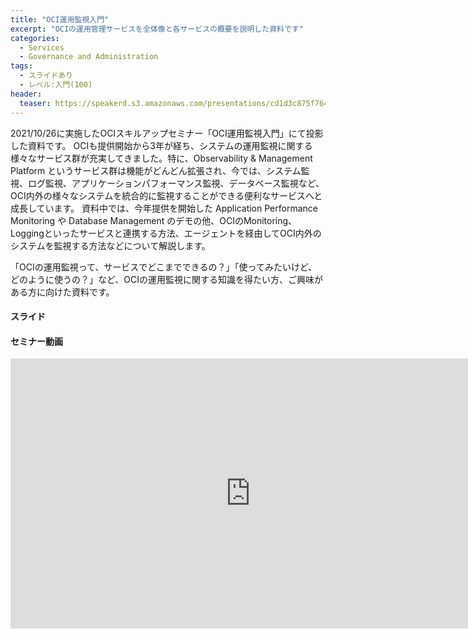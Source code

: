 ```yaml
---
title: "OCI運用監視入門"
excerpt: "OCIの運用管理サービスを全体像と各サービスの概要を説明した資料です"
categories:
  - Services
  - Governance and Administration
tags:
  - スライドあり
  - レベル:入門(100)
header:
  teaser: https://speakerd.s3.amazonaws.com/presentations/cd1d3c875f76482cae0862ea475cb562/slide_0.jpg
---
```


2021/10/26に実施したOCIスキルアップセミナー「OCI運用監視入門」にて投影した資料です。
OCIも提供開始から3年が経ち、システムの運用監視に関する様々なサービス群が充実してきました。特に、Observability & Management Platform というサービス群は機能がどんどん拡張され、今では、システム監視、ログ監視、アプリケーションパフォーマンス監視、データベース監視など、OCI内外の様々なシステムを統合的に監視することができる便利なサービスへと成長しています。
資料中では、今年提供を開始した Application Performance Monitoring や Database Management のデモの他、OCIのMonitoring、Loggingといったサービスと連携する方法、エージェントを経由してOCI内外のシステムを監視する方法などについて解説します。

「OCIの運用監視って、サービスでどこまでできるの？」「使ってみたいけど、どのように使うの？」など、OCIの運用監視に関する知識を得たい方、ご興味がある方に向けた資料です。

#### スライド

<div style="max-width:768px">

<!-- Speakerdeckから Embeded リンクを取得して貼り付け (ここから) -->
<script async class="speakerdeck-embed" data-id="cd1d3c875f76482cae0862ea475cb562" data-ratio="1.77777777777778" src="//speakerdeck.com/assets/embed.js"></script>
<!-- Speakerdeckから Embeded リンクを取得して貼り付け (ここまで) -->

</div>

#### セミナー動画

<!-- Oracle Vide Hub から Embed リンクを取得して貼り付け (ここから) リンク取得時には Player Size を 768x432 に、Responsive Sizing を有効にして取得してください -->
<iframe width="768" height="432" src="https://www.youtube.com/embed/66RwTV4DipU" title="YouTube video player" frameborder="0" allow="accelerometer; autoplay; clipboard-write; encrypted-media; gyroscope; picture-in-picture" allowfullscreen></iframe>
<!-- Oracle Vide Hub から Embed リンクを取得して貼り付け (ここまで) -->
